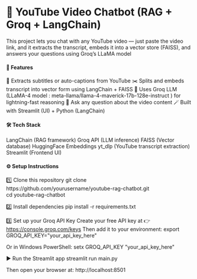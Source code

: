 <h1>🎥 YouTube Video Chatbot (RAG + Groq + LangChain)  </h1> 

This project lets you chat with any YouTube video — just paste the video link, and it extracts the transcript, embeds it into a vector store (FAISS), and answers your questions using Groq’s LLaMA model

<h4>🚀 Features</h4>

🧩 Extracts subtitles or auto-captions from YouTube
✂️ Splits and embeds transcript into vector form using LangChain + FAISS
🧠 Uses Groq LLM (LLaMA-4 model : meta-llama/llama-4-maverick-17b-128e-instruct ) for lightning-fast reasoning
💬 Ask any question about the video content
🪄 Built with Streamlit (UI) + Python (LangChain)



<h4>🛠️ Tech Stack </h4>

LangChain (RAG framework)
Groq API (LLM inference)
FAISS (Vector database)
HuggingFace Embeddings
yt_dlp (YouTube transcript extraction)
Streamlit (Frontend UI)



<h4>⚙️ Setup Instructions </h4>
1️⃣ Clone this repository
git clone https://github.com/yourusername/youtube-rag-chatbot.git <br>
cd youtube-rag-chatbot <br>

2️⃣ Install dependencies
pip install -r requirements.txt

3️⃣ Set up your Groq API Key
Create your free API key at 👉 https://console.groq.com/keys
Then add it to your environment:
export GROQ_API_KEY="your_api_key_here"

Or in Windows PowerShell:
setx GROQ_API_KEY "your_api_key_here"

▶️ Run the Streamlit app
streamlit run main.py


Then open your browser at:
http://localhost:8501

